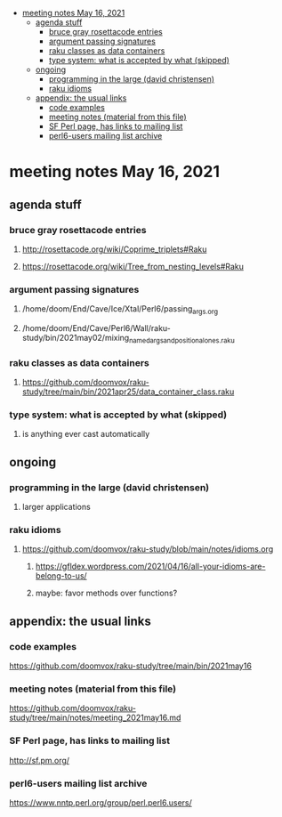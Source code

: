 - [meeting notes May 16, 2021](#orgd77b911)
  - [agenda stuff](#orgafb6ec6)
    - [bruce gray rosettacode entries](#org5b09c14)
    - [argument passing signatures](#orgd2a4df6)
    - [raku classes as data containers](#org5ab368f)
    - [type system: what is accepted by what  (skipped)](#orgad66808)
  - [ongoing](#org8094ef0)
    - [programming in the large (david christensen)](#orgf8a7552)
    - [raku idioms](#org30ab149)
  - [appendix: the usual links](#orgf05f3dd)
    - [code examples](#org0daf8e5)
    - [meeting notes (material from this file)](#org49c3f22)
    - [SF Perl page, has links to mailing list](#org45320af)
    - [perl6-users mailing list archive](#orgd5034e3)


<a id="orgd77b911"></a>

# meeting notes May 16, 2021


<a id="orgafb6ec6"></a>

## agenda stuff


<a id="org5b09c14"></a>

### bruce gray rosettacode entries

1.  <http://rosettacode.org/wiki/Coprime_triplets#Raku>

2.  <https://rosettacode.org/wiki/Tree_from_nesting_levels#Raku>


<a id="orgd2a4df6"></a>

### argument passing signatures

1.  /home/doom/End/Cave/Ice/Xtal/Perl6/passing<sub>args.org</sub>

2.  /home/doom/End/Cave/Perl6/Wall/raku-study/bin/2021may02/mixing<sub>named</sub><sub>args</sub><sub>and</sub><sub>positional</sub><sub>ones.raku</sub>


<a id="org5ab368f"></a>

### raku classes as data containers

1.  <https://github.com/doomvox/raku-study/tree/main/bin/2021apr25/data_container_class.raku>


<a id="orgad66808"></a>

### type system: what is accepted by what  (skipped)

1.  is anything ever cast automatically


<a id="org8094ef0"></a>

## ongoing


<a id="orgf8a7552"></a>

### programming in the large (david christensen)

1.  larger applications


<a id="org30ab149"></a>

### raku idioms

1.  <https://github.com/doomvox/raku-study/blob/main/notes/idioms.org>

    1.  <https://gfldex.wordpress.com/2021/04/16/all-your-idioms-are-belong-to-us/>
    
    2.  maybe: favor methods over functions?


<a id="orgf05f3dd"></a>

## appendix: the usual links


<a id="org0daf8e5"></a>

### code examples

<https://github.com/doomvox/raku-study/tree/main/bin/2021may16>


<a id="org49c3f22"></a>

### meeting notes (material from this file)

<https://github.com/doomvox/raku-study/tree/main/notes/meeting_2021may16.md>


<a id="org45320af"></a>

### SF Perl page, has links to mailing list

<http://sf.pm.org/>


<a id="orgd5034e3"></a>

### perl6-users mailing list archive

<https://www.nntp.perl.org/group/perl.perl6.users/>
